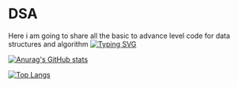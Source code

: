 # DSA
Here i am going to share all the basic to advance level code for data structures and algorithm
[![Typing SVG](https://readme-typing-svg.demolab.com/?lines=Hello+,+Nice+To+Meet+You+Here)](https://git.io/typing-svg)


[![Anurag's GitHub stats](https://github-readme-stats.vercel.app/api?username=priya2tiwari)](https://github.com/anuraghazra/github-readme-stats)


[![Top Langs](https://github-readme-stats.vercel.app/api/top-langs/?username=priya2tiwari)](https://github.com/anuraghazra/github-readme-stats)
